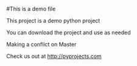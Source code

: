 #This is a demo file

This project is a demo python project

You can download the project and use as needed

Making a conflict on Master

Check us out at http://pyprojects.com

